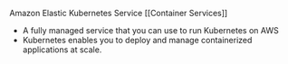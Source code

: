 Amazon Elastic Kubernetes Service [[Container Services]]

- A fully managed service that you can use to run Kubernetes on AWS
- Kubernetes enables you to deploy and manage containerized applications at scale.